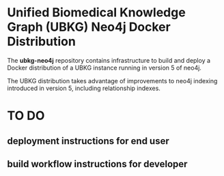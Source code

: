 # Unified Biomedical Knowledge Graph (UBKG) Neo4j Docker Distribution

The **ubkg-neo4j** repository contains infrastructure to build and deploy a Docker distribution
of a UBKG instance running in version 5 of neo4j. 

The UBKG distribution takes advantage of improvements to neo4j indexing introduced in version 5, including
relationship indexes.

# TO DO
## deployment instructions for end user
## build workflow instructions for developer




